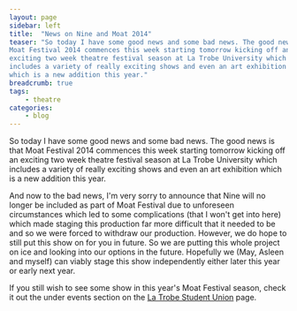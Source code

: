 ```yaml
---
layout: page
sidebar: left
title:  "News on Nine and Moat 2014"
teaser: "So today I have some good news and some bad news. The good news is that
Moat Festival 2014 commences this week starting tomorrow kicking off an
exciting two week theatre festival season at La Trobe University which
includes a variety of really exciting shows and even an art exhibition
which is a new addition this year."
breadcrumb: true
tags:
    - theatre
categories:
    - blog
---
```


So today I have some good news and some bad news. The good news is that
Moat Festival 2014 commences this week starting tomorrow kicking off an
exciting two week theatre festival season at La Trobe University which
includes a variety of really exciting shows and even an art exhibition
which is a new addition this year.

And now to the bad news, I'm very sorry to announce that Nine will no
longer be included as part of Moat Festival due to unforeseen
circumstances which led to some complications (that I won't get into
here) which made staging this production far more difficult that it
needed to be and so we were forced to withdraw our production. However,
we do hope to still put this show on for you in future. So we are
putting this whole project on ice and looking into our options in the
future. Hopefully we (May, Asleen and myself) can viably stage this show
independently either later this year or early next year. 

If you still wish to see some show in this year's Moat Festival season,
check it out the under events section on the [La Trobe Student
Union](http://unione.latrobesu.org.au/Common/ContentWM.aspx?CID=93 "http://unione.latrobesu.org.au/Common/ContentWM.aspx?CID=93")
page.
